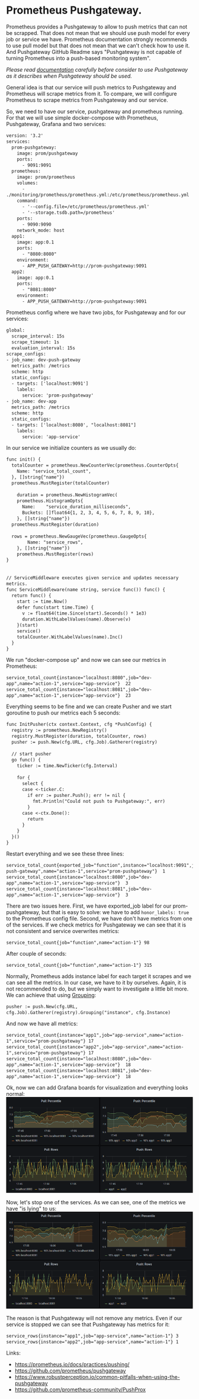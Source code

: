 # Prometheus Pushgateway.

Prometheus provides a Pushgateway to allow to push metrics that can not be scrapped. That does not mean that we should use push model for every job or service we have. Prometheus documentation strongly recommends to use pull model but that does not mean that we can't check how to use it. And Pushgateway GitHub Readme says "Pushgateway is not capable of turning Prometheus into a push-based monitoring system".

_Please read <a href="https://prometheus.io/docs/practices/pushing/">documentation</a> carefully before consider to use Pushgateway as it describes when Pushgateway should be used._

General idea is that our service will push metrics to Pushgateway and Prometheus will scrape metrics from it. To compare, we will configure Prometheus to scrape metrics from Pushgateway and our service. 

So, we need to have our service, pushgateway and prometheus running. For that we will use simple docker-compose with Prometheus, Pushgateway, Grafana and two services:
```
version: '3.2'
services: 
  prom-pushgateway:
    image: prom/pushgateway
    ports: 
      - 9091:9091
  prometheus:
    image: prom/prometheus
    volumes:
      - ./monitoring/prometheus/prometheus.yml:/etc/prometheus/prometheus.yml
    command:
      - '--config.file=/etc/prometheus/prometheus.yml'
      - '--storage.tsdb.path=/prometheus'
    ports:
      - 9090:9090
    network_mode: host
  app1:
    image: app:0.1
    ports:
      - "8080:8080"
    environment:
      - APP_PUSH_GATEWAY=http://prom-pushgateway:9091
  app2:
    image: app:0.1
    ports:
      - "8081:8080"
    environment:
      - APP_PUSH_GATEWAY=http://prom-pushgateway:9091
```
Prometheus config where we have two jobs, for Pushgateway and for our services:
```
global:
  scrape_interval: 15s
  scrape_timeout: 1s
  evaluation_interval: 15s
scrape_configs:
- job_name: dev-push-gateway
  metrics_path: /metrics
  scheme: http
  static_configs:
  - targets: ['localhost:9091']
    labels:
      service: 'prom-pushgateway'
- job_name: dev-app
  metrics_path: /metrics
  scheme: http
  static_configs:
  - targets: ['localhost:8080', "localhost:8081"]
    labels:
      service: 'app-service'
```
In our service we initialize counters as we usually do:
```golang
func init() {
  totalCounter = prometheus.NewCounterVec(prometheus.CounterOpts{
    Name: "service_total_count",
  }, []string{"name"})
  prometheus.MustRegister(totalCounter)

    duration = prometheus.NewHistogramVec(
    prometheus.HistogramOpts{
      Name:    "service_duration_milliseconds",
      Buckets: []float64{1, 2, 3, 4, 5, 6, 7, 8, 9, 10},
    }, []string{"name"})
  prometheus.MustRegister(duration)

  rows = prometheus.NewGaugeVec(prometheus.GaugeOpts{
		Name: "service_rows",
	}, []string{"name"})
	prometheus.MustRegister(rows)
}


// ServiceMiddleware executes given service and updates necessary metrics.
func ServiceMiddleware(name string, service func()) func() {
  return func() {
    start := time.Now()
    defer func(start time.Time) {
      v := float64(time.Since(start).Seconds() * 1e3)
      duration.WithLabelValues(name).Observe(v)
    }(start)
    service()
    totalCounter.WithLabelValues(name).Inc()
  }
}
```
We run "docker-compose up" and now we can see our metrics in Prometheus:
```
service_total_count{instance="localhost:8080",job="dev-app",name="action-1",service="app-service"}  22
service_total_count{instance="localhost:8081",job="dev-app",name="action-1",service="app-service"}  23
``` 
Everything seems to be fine and we can create Pusher and we start goroutine to push our metrics each 5 seconds:
```golang
func InitPusher(ctx context.Context, cfg *PushConfig) {
  registry := prometheus.NewRegistry()
  registry.MustRegister(duration, totalCounter, rows)
  pusher := push.New(cfg.URL, cfg.Job).Gatherer(registry)

  // start pusher
  go func() {
    ticker := time.NewTicker(cfg.Interval)

    for {
      select {
      case <-ticker.C:
        if err := pusher.Push(); err != nil {
          fmt.Println("Could not push to Pushgateway:", err)
        }
      case <-ctx.Done():
        return
      }
    }
  }()
}
``` 
Restart everything and we see these three lines:
```
service_total_count{exported_job="function",instance="localhost:9091",job="dev-push-gateway",name="action-1",service="prom-pushgateway"}  1
service_total_count{instance="localhost:8080",job="dev-app",name="action-1",service="app-service"}  3
service_total_count{instance="localhost:8081",job="dev-app",name="action-1",service="app-service"}  3
```
There are two issues here. First, we have exported_job label for our prom-pushgateway, but that is easy to solve: we have to add ` honor_labels: true ` to the Prometheus config file. Second, we have don't have metrics from one of the services. If we check metrics for Pushgateway we can see that it is not consistent and service overwrites metrics:
```
service_total_count{job="function",name="action-1"} 98
```
After couple of seconds:
```
service_total_count{job="function",name="action-1"} 315
```
Normally, Prometheus adds instance label for each target it scrapes and we can see all the metrics. In our case, we have to it by ourselves. Again, it is not recommended to do, but we simply want to investigate a little bit more.
We can achieve that using <a href="https://godoc.org/github.com/prometheus/client_golang/prometheus/push#Pusher.Grouping">Grouping</a>:
```
pusher := push.New(cfg.URL, cfg.Job).Gatherer(registry).Grouping("instance", cfg.Instance)
``` 
And now we have all metrics:
```
service_total_count{instance="app1",job="app-service",name="action-1",service="prom-pushgateway"} 17
service_total_count{instance="app2",job="app-service",name="action-1",service="prom-pushgateway"} 17
service_total_count{instance="localhost:8080",job="dev-app",name="action-1",service="app-service"}  18
service_total_count{instance="localhost:8081",job="dev-app",name="action-1",service="app-service"}  18
```

Ok, now we can add Grafana boards for visualization and everything looks normal:
![Grafana](./doc/images/grafana1.png)

Now, let's stop one of the services. As we can see, one of the metrics we have "is lying" to us: 
![Grafana](./doc/images/grafana2.png)

The reason is that Pushgateway will not remove any metrics. Even if our service is stopped we can see that Pushgateway has metrics for it:
```
service_rows{instance="app1",job="app-service",name="action-1"} 3
service_rows{instance="app2",job="app-service",name="action-1"} 1
```


Links:
- https://prometheus.io/docs/practices/pushing/
- https://github.com/prometheus/pushgateway
- https://www.robustperception.io/common-pitfalls-when-using-the-pushgateway
- https://github.com/prometheus-community/PushProx

